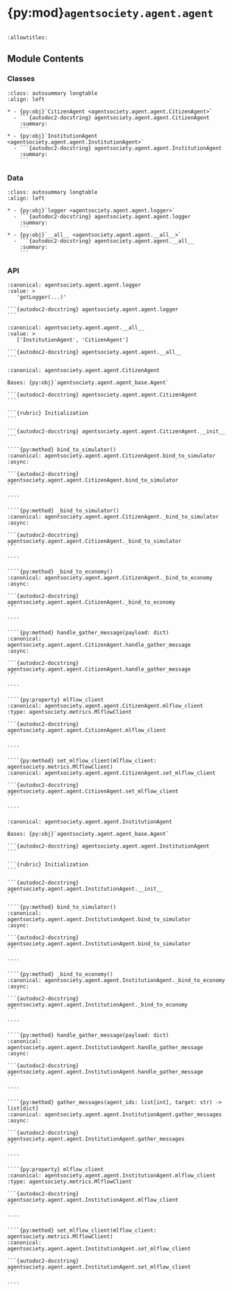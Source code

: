 # {py:mod}`agentsociety.agent.agent`

```{py:module} agentsociety.agent.agent
```

```{autodoc2-docstring} agentsociety.agent.agent
:allowtitles:
```

## Module Contents

### Classes

````{list-table}
:class: autosummary longtable
:align: left

* - {py:obj}`CitizenAgent <agentsociety.agent.agent.CitizenAgent>`
  - ```{autodoc2-docstring} agentsociety.agent.agent.CitizenAgent
    :summary:
    ```
* - {py:obj}`InstitutionAgent <agentsociety.agent.agent.InstitutionAgent>`
  - ```{autodoc2-docstring} agentsociety.agent.agent.InstitutionAgent
    :summary:
    ```
````

### Data

````{list-table}
:class: autosummary longtable
:align: left

* - {py:obj}`logger <agentsociety.agent.agent.logger>`
  - ```{autodoc2-docstring} agentsociety.agent.agent.logger
    :summary:
    ```
* - {py:obj}`__all__ <agentsociety.agent.agent.__all__>`
  - ```{autodoc2-docstring} agentsociety.agent.agent.__all__
    :summary:
    ```
````

### API

````{py:data} logger
:canonical: agentsociety.agent.agent.logger
:value: >
   'getLogger(...)'

```{autodoc2-docstring} agentsociety.agent.agent.logger
```

````

````{py:data} __all__
:canonical: agentsociety.agent.agent.__all__
:value: >
   ['InstitutionAgent', 'CitizenAgent']

```{autodoc2-docstring} agentsociety.agent.agent.__all__
```

````

`````{py:class} CitizenAgent(name: str, llm_client: typing.Optional[agentsociety.llm.LLM] = None, simulator: typing.Optional[agentsociety.environment.Simulator] = None, memory: typing.Optional[agentsociety.memory.Memory] = None, economy_client: typing.Optional[agentsociety.environment.EconomyClient] = None, messager: typing.Optional[agentsociety.message.Messager] = None, message_interceptor: typing.Optional[agentsociety.message.MessageInterceptor] = None, avro_file: typing.Optional[dict] = None)
:canonical: agentsociety.agent.agent.CitizenAgent

Bases: {py:obj}`agentsociety.agent.agent_base.Agent`

```{autodoc2-docstring} agentsociety.agent.agent.CitizenAgent
```

```{rubric} Initialization
```

```{autodoc2-docstring} agentsociety.agent.agent.CitizenAgent.__init__
```

````{py:method} bind_to_simulator()
:canonical: agentsociety.agent.agent.CitizenAgent.bind_to_simulator
:async:

```{autodoc2-docstring} agentsociety.agent.agent.CitizenAgent.bind_to_simulator
```

````

````{py:method} _bind_to_simulator()
:canonical: agentsociety.agent.agent.CitizenAgent._bind_to_simulator
:async:

```{autodoc2-docstring} agentsociety.agent.agent.CitizenAgent._bind_to_simulator
```

````

````{py:method} _bind_to_economy()
:canonical: agentsociety.agent.agent.CitizenAgent._bind_to_economy
:async:

```{autodoc2-docstring} agentsociety.agent.agent.CitizenAgent._bind_to_economy
```

````

````{py:method} handle_gather_message(payload: dict)
:canonical: agentsociety.agent.agent.CitizenAgent.handle_gather_message
:async:

```{autodoc2-docstring} agentsociety.agent.agent.CitizenAgent.handle_gather_message
```

````

````{py:property} mlflow_client
:canonical: agentsociety.agent.agent.CitizenAgent.mlflow_client
:type: agentsociety.metrics.MlflowClient

```{autodoc2-docstring} agentsociety.agent.agent.CitizenAgent.mlflow_client
```

````

````{py:method} set_mlflow_client(mlflow_client: agentsociety.metrics.MlflowClient)
:canonical: agentsociety.agent.agent.CitizenAgent.set_mlflow_client

```{autodoc2-docstring} agentsociety.agent.agent.CitizenAgent.set_mlflow_client
```

````

`````

`````{py:class} InstitutionAgent(name: str, llm_client: typing.Optional[agentsociety.llm.LLM] = None, simulator: typing.Optional[agentsociety.environment.Simulator] = None, memory: typing.Optional[agentsociety.memory.Memory] = None, economy_client: typing.Optional[agentsociety.environment.EconomyClient] = None, messager: typing.Optional[agentsociety.message.Messager] = None, message_interceptor: typing.Optional[agentsociety.message.MessageInterceptor] = None, avro_file: typing.Optional[dict] = None)
:canonical: agentsociety.agent.agent.InstitutionAgent

Bases: {py:obj}`agentsociety.agent.agent_base.Agent`

```{autodoc2-docstring} agentsociety.agent.agent.InstitutionAgent
```

```{rubric} Initialization
```

```{autodoc2-docstring} agentsociety.agent.agent.InstitutionAgent.__init__
```

````{py:method} bind_to_simulator()
:canonical: agentsociety.agent.agent.InstitutionAgent.bind_to_simulator
:async:

```{autodoc2-docstring} agentsociety.agent.agent.InstitutionAgent.bind_to_simulator
```

````

````{py:method} _bind_to_economy()
:canonical: agentsociety.agent.agent.InstitutionAgent._bind_to_economy
:async:

```{autodoc2-docstring} agentsociety.agent.agent.InstitutionAgent._bind_to_economy
```

````

````{py:method} handle_gather_message(payload: dict)
:canonical: agentsociety.agent.agent.InstitutionAgent.handle_gather_message
:async:

```{autodoc2-docstring} agentsociety.agent.agent.InstitutionAgent.handle_gather_message
```

````

````{py:method} gather_messages(agent_ids: list[int], target: str) -> list[dict]
:canonical: agentsociety.agent.agent.InstitutionAgent.gather_messages
:async:

```{autodoc2-docstring} agentsociety.agent.agent.InstitutionAgent.gather_messages
```

````

````{py:property} mlflow_client
:canonical: agentsociety.agent.agent.InstitutionAgent.mlflow_client
:type: agentsociety.metrics.MlflowClient

```{autodoc2-docstring} agentsociety.agent.agent.InstitutionAgent.mlflow_client
```

````

````{py:method} set_mlflow_client(mlflow_client: agentsociety.metrics.MlflowClient)
:canonical: agentsociety.agent.agent.InstitutionAgent.set_mlflow_client

```{autodoc2-docstring} agentsociety.agent.agent.InstitutionAgent.set_mlflow_client
```

````

`````
